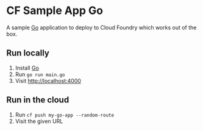 # CF Sample App Go

A sample [Go](https://golang.org/) application to deploy to Cloud Foundry which works out of the box.

## Run locally

1. Install [Go](https://golang.org/doc/install)
1. Run `go run main.go`
1. Visit <http://localhost:4000>

## Run in the cloud

1. Run `cf push my-go-app --random-route`
1. Visit the given URL
